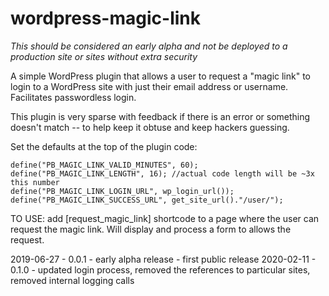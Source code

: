# wordpress-magic-link

*This should be considered an early alpha and not be deployed to a production site or sites without extra security*

A simple WordPress plugin that allows a user to request a "magic link" to login to a WordPress site with just their email address or username. Facilitates passwordless login.

This plugin is very sparse with feedback if there is an error or something doesn't match -- to help keep it obtuse and keep hackers guessing.

Set the defaults at the top of the plugin code:

```
define("PB_MAGIC_LINK_VALID_MINUTES", 60);
define("PB_MAGIC_LINK_LENGTH", 16); //actual code length will be ~3x this number
define("PB_MAGIC_LINK_LOGIN_URL", wp_login_url());
define("PB_MAGIC_LINK_SUCCESS_URL", get_site_url()."/user/");
```

TO USE: add [request_magic_link] shortcode to a page where the user can request the magic link. Will display and process a form to allows the request.

2019-06-27 - 0.0.1 - early alpha release - first public release
2020-02-11 - 0.1.0 - updated login process, removed the references to particular sites, removed internal logging calls
